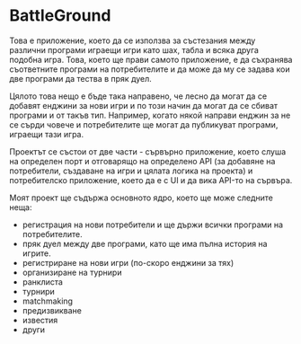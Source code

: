 # BattleGround

Това е приложение, което да се използва за
състезания между различни програми играещи игри като шах, табла
и всяка друга подобна игра. Това, което ще прави самото
приложение, е да съхранява съответните програми на потребителите
и да може да му се задава кои две програми да тества в пряк
дуел.

Цялото това нещо е бъде така направено, че лесно да могат да се
добавят енджини за нови игри и по този начин да могат да се
сбиват програми и от такъв тип. Например, когато някой направи енджин за
не се сърди човече и потребителите ще могат да публикуват
програми, играещи тази игра.

Проектът се състои от две части - сървърно приложение, което слуша на определен порт и отговарящо на определено API (за добавяне на потребители, създаване на игри и цялата логика на проекта) и потребителско приложение, което да е с UI и да вика API-то на сървъра.

Моят проект ще съдържа основното ядро, което ще може следните
неща:
 - регистрация на нови потребители и ще държи всички програми на потребителите.
 - пряк дуел между две програми, като ще има пълна история на игрите.
 - регистриране на нови игри (по-скоро енджини за тях)
 - организиране на турнири
 - ранклиста
 - турнири
 - matchmaking
 - предизвикване
 - известия
 - други
